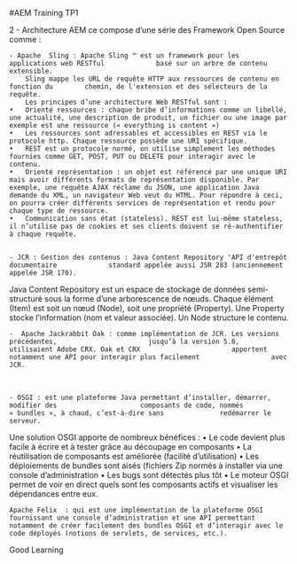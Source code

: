 #AEM Training TP1

2 - Architecture 
 AEM ce compose d’une série des Framework Open Source comme : 
 
	- Apache  Sling : Apache Sling ™ est un framework pour les applications web RESTful 			basé sur un arbre de contenu extensible.
		Sling mappe les URL de requête HTTP aux ressources de contenu en fonction du 		chemin, de l'extension et des sélecteurs de la requête. 
		Les principes d’une architecture Web RESTful sont :
	•	Orienté ressources : chaque bribe d’informations comme un libellé, une actualité, une description de produit, un fichier ou une image par exemple est une ressource (« everything is content »)
	•	Les ressources sont adressables et accessibles en REST via le protocole http. Chaque ressource possède une URI spécifique.
	•	REST est un protocole normé, on utilise simplement les méthodes fournies comme GET, POST, PUT ou DELETE pour interagir avec le contenu.
	•	Orienté représentation : un objet est référencé par une unique URI mais avoir différents formats de représentation disponible. Par exemple, une requête AJAX réclame du JSON, une application Java demande du XML, un navigateur Web veut du HTML. Pour répondre à ceci, on pourra créer différents services de représentation et rendu pour chaque type de ressource.
	•	Communication sans état (stateless). REST est lui-même stateless, il n’utilise pas de cookies et ses clients doivent se ré-authentifier à chaque requête.


	- JCR : Gestion des contenus : Java Content Repository 'API d'entrepôt documentaire 			standard appelée aussi JSR 283 (anciennement appelée JSR 170).
Java Content Repository est un espace de stockage de données semi-structuré sous la forme d’une arborescence de nœuds. Chaque élément (Item) est soit un nœud (Node), soit une propriété (Property). Une Property stocke l’information (nom et valeur associée). Un Node structure le contenu.


	-  Apache Jackrabbit Oak : comme implémentation de JCR. Les versions précédentes, 						jusqu’à la version 5.6, utilisaient Adobe CRX. Oak et CRX 						apportent notamment une API pour interagir plus facilement 					avec JCR.
 
 
	- OSGI : est une plateforme Java permettant d’installer, démarrer, modifier des 					composants de code, nommés « bundles », à chaud, c’est-à-dire sans 				redémarrer le serveur.
Une solution OSGI apporte de nombreux bénéfices :
	•	Le code devient plus facile à écrire et à tester grâce au découpage en composants
	•	La réutilisation de composants est améliorée (facilité d’utilisation)
	•	Les déploiements de bundles sont aisés (fichiers Zip normés à installer via une console d’administration
	•	Les bugs sont détectés plus tôt
	•	Le moteur OSGI permet de voir en direct quels sont les composants actifs et visualiser les dépendances entre eux.


	Apache Felix  : qui est une implémentation de la plateforme OSGI fournissant une console d’administration et une API permettant notamment de créer facilement des bundles OSGI et d’interagir avec le code déployés (notions de servlets, de services, etc.).

Good Learning 
